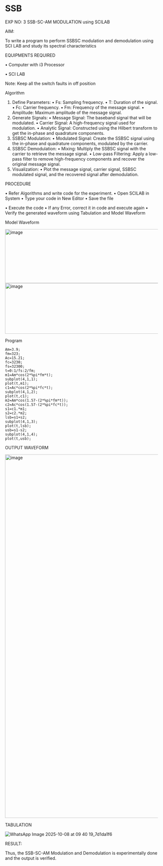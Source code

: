 # SSB

EXP NO: 3	SSB-SC-AM MODULATION using SCILAB

AIM:

To write a program to perform SSBSC modulation and demodulation using SCI LAB and study its spectral characteristics

EQUIPMENTS REQUIRED

•	Computer with i3 Processor

•	SCI LAB

Note: Keep all the switch faults in off position


Algorithm
1.	Define Parameters:
•	Fs: Sampling frequency.
•	T: Duration of the signal.
•	Fc: Carrier frequency.
•	Fm: Frequency of the message signal.
•	Amplitude: Maximum amplitude of the message signal.
2.	Generate Signals:
•	Message Signal: The baseband signal that will be modulated.
•	Carrier Signal: A high-frequency signal used for modulation.
•	Analytic Signal: Constructed using the Hilbert transform to get the in-phase and quadrature components.
3.	SSBSC Modulation:
•	Modulated Signal: Create the SSBSC signal using the in-phase and quadrature components, modulated by the carrier.
4.	SSBSC Demodulation:
•	Mixing: Multiply the SSBSC signal with the carrier to retrieve the message signal.
•	Low-pass Filtering: Apply a low-pass filter to remove high-frequency components and recover the original message signal.
5.	Visualization:
•	Plot the message signal, carrier signal, SSBSC modulated signal, and the recovered signal after demodulation.


PROCEDURE

•	Refer Algorithms and write code for the experiment.
•	Open SCILAB in System
•	Type your code in New Editor
•	Save the file
 
•	Execute the code
•	If any Error, correct it in code and execute again
•	Verify the generated waveform using Tabulation and Model Waveform

Model Waveform

<img width="704" height="178" alt="image" src="https://github.com/user-attachments/assets/32ee29b3-0d95-4192-9762-972d50c05c90" />
<img width="706" height="167" alt="image" src="https://github.com/user-attachments/assets/bff0d8fd-d679-444e-af37-0b34585853c1" />

Program
```
Am=3.9;
fm=323;
Ac=15.21;
fc=3230;
fs=32300;
t=0:1/fs:2/fm;
m1=Am*cos(2*%pi*fm*t);
subplot(4,1,1);
plot(t,m1);
c1=Ac*cos(2*%pi*fc*t);
subplot(4,1,2);
plot(t,c1);
m2=Am*cos(1.57-(2*%pi*fm*t));
c2=Ac*cos(1.57-(2*%pi*fc*t));
s1=c1.*m1;
s2=c2.*m2;
lsb=s1+s2;
subplot(4,1,3);
plot(t,lsb);
usb=s1-s2;
subplot(4,1,4);
plot(t,usb);
```

OUTPUT WAVEFORM

<img width="1919" height="1199" alt="image" src="https://github.com/user-attachments/assets/26caec5e-f27c-450d-9858-b13915827721" />


TABULATION

![WhatsApp Image 2025-10-08 at 09 40 19_7d1da1f6](https://github.com/user-attachments/assets/9a2df01a-7359-4121-80ba-7c155a4d0a73)

RESULT:

Thus, the SSB-SC-AM Modulation and Demodulation is experimentally done and the output is verified.





